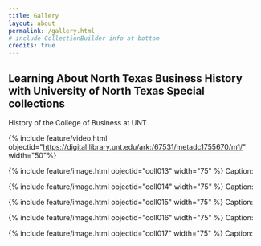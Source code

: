 ```yaml
---
title: Gallery
layout: about
permalink: /gallery.html
# include CollectionBuilder info at bottom
credits: true
---
```

## Learning About North Texas Business History with University of North Texas Special collections

History of the College of Business at UNT

{% include feature/video.html objectid="https://digital.library.unt.edu/ark:/67531/metadc1755670/m1/" width="50"%}

{% include feature/image.html objectid="coll013" width="75" %}
Caption: 

{% include feature/image.html objectid="coll014" width="75" %}
Caption: 

{% include feature/image.html objectid="coll015" width="75" %}
Caption: 

{% include feature/image.html objectid="coll016" width="75" %}
Caption: 

{% include feature/image.html objectid="coll017" width="75" %}
Caption: 
